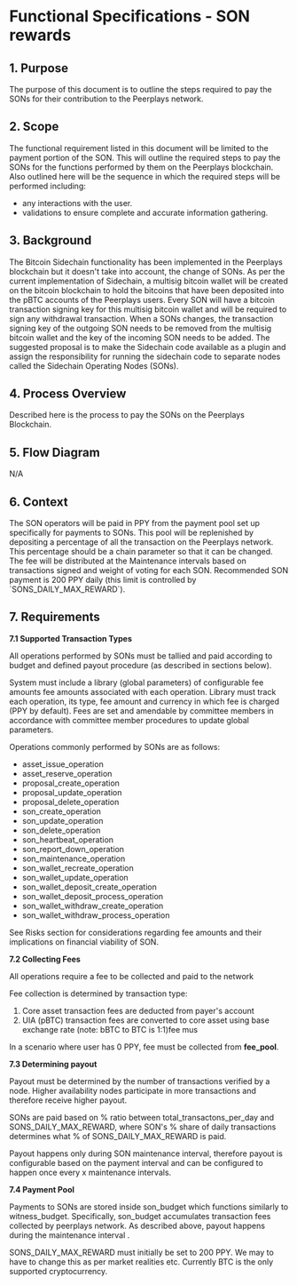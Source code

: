 # Functional Specifications - SON rewards

## **1. Purpose**

The purpose of this document is to outline the steps required to pay the SONs for their contribution to the Peerplays network.

## **2. Scope**

The functional requirement listed in this document will be limited to the payment portion of the SON. This will outline the required steps to pay the SONs for the functions performed by them on the Peerplays blockchain. Also outlined here will be the sequence in which the required steps will be performed including:

* any interactions with the user.
* validations to ensure complete and accurate information gathering.

## **3. Background**

The Bitcoin Sidechain functionality has been implemented in the Peerplays blockchain but it doesn't take into account, the change of SONs. As per the current implementation of Sidechain, a multisig bitcoin wallet will be created on the bitcoin blockchain to hold the bitcoins that have been deposited into the pBTC accounts of the Peerplays users. Every SON will have a bitcoin transaction signing key for this multisig bitcoin wallet and will be required to sign any withdrawal transaction. When a SONs changes, the transaction signing key of the outgoing SON needs to be removed from the multisig bitcoin wallet and the key of the incoming SON needs to be added. The suggested proposal is to make the Sidechain code available as a plugin and assign the responsibility for running the sidechain code to separate nodes called the Sidechain Operating Nodes \(SONs\). 

## **4. Process Overview**

Described here is the process to pay the SONs on the Peerplays Blockchain.

## **5. Flow Diagram**

N/A

## **6. Context**

The SON operators will be paid in PPY from the payment pool set up specifically for payments to SONs. This pool will be replenished by depositing a percentage of all the transaction on the Peerplays network. This percentage should be a chain parameter so that it can be changed. The fee will be distributed at the Maintenance intervals based on transactions signed and weight of voting for each SON. Recommended SON payment is 200 PPY daily \(this limit is controlled by \`SONS\_DAILY\_MAX\_REWARD\`\).

## **7. Requirements**

**7.1 Supported Transaction Types**

All operations performed by SONs must be tallied and paid according to budget and defined payout procedure \(as described in sections below\).

System must include a library \(global parameters\) of configurable fee amounts fee amounts associated with each operation. Library must track each operation, its type, fee amount and currency in which fee is charged \(PPY by default\). Fees are set and amendable by committee members in accordance with committee member procedures to update global parameters.

Operations commonly performed by SONs are as follows:

* asset\_issue\_operation
* asset\_reserve\_operation
* proposal\_create\_operation
* proposal\_update\_operation
* proposal\_delete\_operation
* son\_create\_operation
* son\_update\_operation
* son\_delete\_operation
* son\_heartbeat\_operation
* son\_report\_down\_operation
* son\_maintenance\_operation
* son\_wallet\_recreate\_operation
* son\_wallet\_update\_operation
* son\_wallet\_deposit\_create\_operation
* son\_wallet\_deposit\_process\_operation
* son\_wallet\_withdraw\_create\_operation
* son\_wallet\_withdraw\_process\_operation

See Risks section for considerations regarding fee amounts and their implications on financial viability of SON.

**7.2 Collecting Fees**

All operations require a fee to be collected and paid to the network

Fee collection is determined by transaction type:

1. Core asset transaction fees are deducted from payer's account
2. UIA \(pBTC\) transaction fees are converted to core asset using base exchange rate \(note: bBTC to BTC is 1:1\)fee mus

In a scenario where user has 0 PPY, fee must be collected from **fee\_pool**.

**7.3 Determining payout**

Payout must be determined by the number of transactions verified by a node. Higher availability nodes participate in more transactions and therefore receive higher payout.

SONs are paid based on % ratio between total\_transactons\_per\_day and SONS\_DAILY\_MAX\_REWARD, where SON's % share of daily transactions determines what % of SONS\_DAILY\_MAX\_REWARD is paid.

Payout happens only during SON maintenance interval, therefore payout is configurable based on the payment interval and can be configured to happen once every x maintenance intervals.

**7.4 Payment Pool**

Payments to SONs are stored inside son\_budget which functions similarly to witness\_budget. Specifically, son\_budget accumulates transaction fees collected by peerplays network. As described above, payout happens during the maintenance interval .

SONS\_DAILY\_MAX\_REWARD must initially be set to 200 PPY. We may to have to change this as per market realities etc. Currently BTC is the only supported cryptocurrency.

